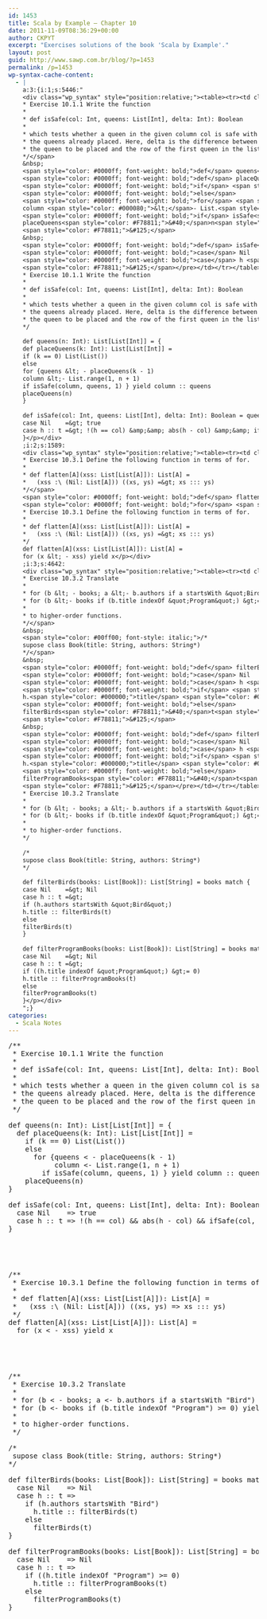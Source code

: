 ```yaml
---
id: 1453
title: Scala by Example — Chapter 10
date: 2011-11-09T08:36:29+00:00
author: CKPYT
excerpt: "Exercises solutions of the book 'Scala by Example'."
layout: post
guid: http://www.sawp.com.br/blog/?p=1453
permalink: /p=1453
wp-syntax-cache-content:
  - |
    a:3:{i:1;s:5446:"
    <div class="wp_syntax" style="position:relative;"><table><tr><td class="code"><pre class="scala" style="font-family:monospace;"><span style="color: #00ff00; font-style: italic;">/**
    * Exercise 10.1.1 Write the function
    *
    * def isSafe(col: Int, queens: List[Int], delta: Int): Boolean
    *
    * which tests whether a queen in the given column col is safe with respect to
    * the queens already placed. Here, delta is the difference between the row of
    * the queen to be placed and the row of the first queen in the list.
    */</span>
    &nbsp;
    <span style="color: #0000ff; font-weight: bold;">def</span> queens<span style="color: #F78811;">&#40;</span>n<span style="color: #000080;">:</span> Int<span style="color: #F78811;">&#41;</span><span style="color: #000080;">:</span> List<span style="color: #F78811;">&#91;</span>List<span style="color: #F78811;">&#91;</span>Int<span style="color: #F78811;">&#93;</span><span style="color: #F78811;">&#93;</span> <span style="color: #000080;">=</span> <span style="color: #F78811;">&#123;</span>
    <span style="color: #0000ff; font-weight: bold;">def</span> placeQueens<span style="color: #F78811;">&#40;</span>k<span style="color: #000080;">:</span> Int<span style="color: #F78811;">&#41;</span><span style="color: #000080;">:</span> List<span style="color: #F78811;">&#91;</span>List<span style="color: #F78811;">&#91;</span>Int<span style="color: #F78811;">&#93;</span><span style="color: #F78811;">&#93;</span> <span style="color: #000080;">=</span>
    <span style="color: #0000ff; font-weight: bold;">if</span> <span style="color: #F78811;">&#40;</span>k <span style="color: #000080;">==</span> <span style="color: #F78811;">0</span><span style="color: #F78811;">&#41;</span> List<span style="color: #F78811;">&#40;</span>List<span style="color: #F78811;">&#40;</span><span style="color: #F78811;">&#41;</span><span style="color: #F78811;">&#41;</span>
    <span style="color: #0000ff; font-weight: bold;">else</span>
    <span style="color: #0000ff; font-weight: bold;">for</span> <span style="color: #F78811;">&#123;</span>queens <span style="color: #000080;">&lt;</span> - placeQueens<span style="color: #F78811;">&#40;</span>k - <span style="color: #F78811;">1</span><span style="color: #F78811;">&#41;</span>
    column <span style="color: #000080;">&lt;</span>- List.<span style="color: #000000;">range</span><span style="color: #F78811;">&#40;</span><span style="color: #F78811;">1</span>, n + <span style="color: #F78811;">1</span><span style="color: #F78811;">&#41;</span>
    <span style="color: #0000ff; font-weight: bold;">if</span> isSafe<span style="color: #F78811;">&#40;</span>column, queens, <span style="color: #F78811;">1</span><span style="color: #F78811;">&#41;</span> <span style="color: #F78811;">&#125;</span> <span style="color: #0000ff; font-weight: bold;">yield</span> column <span style="color: #000080;">::</span> queens
    placeQueens<span style="color: #F78811;">&#40;</span>n<span style="color: #F78811;">&#41;</span>
    <span style="color: #F78811;">&#125;</span>
    &nbsp;
    <span style="color: #0000ff; font-weight: bold;">def</span> isSafe<span style="color: #F78811;">&#40;</span>col<span style="color: #000080;">:</span> Int, queens<span style="color: #000080;">:</span> List<span style="color: #F78811;">&#91;</span>Int<span style="color: #F78811;">&#93;</span>, delta<span style="color: #000080;">:</span> Int<span style="color: #F78811;">&#41;</span><span style="color: #000080;">:</span> Boolean <span style="color: #000080;">=</span> queens <span style="color: #0000ff; font-weight: bold;">match</span> <span style="color: #F78811;">&#123;</span>
    <span style="color: #0000ff; font-weight: bold;">case</span> Nil    <span style="color: #000080;">=&gt;</span> <span style="color: #0000ff; font-weight: bold;">true</span>
    <span style="color: #0000ff; font-weight: bold;">case</span> h <span style="color: #000080;">::</span> t <span style="color: #000080;">=&gt;</span> <span style="color: #000080;">!</span><span style="color: #F78811;">&#40;</span>h <span style="color: #000080;">==</span> col<span style="color: #F78811;">&#41;</span> <span style="color: #000080;">&amp;&amp;</span> abs<span style="color: #F78811;">&#40;</span>h - col<span style="color: #F78811;">&#41;</span> <span style="color: #000080;">&amp;&amp;</span> ifSafe<span style="color: #F78811;">&#40;</span>col, t, delta + <span style="color: #F78811;">1</span><span style="color: #F78811;">&#41;</span>
    <span style="color: #F78811;">&#125;</span></pre></td></tr></table><p class="theCode" style="display:none;">/**
    * Exercise 10.1.1 Write the function
    *
    * def isSafe(col: Int, queens: List[Int], delta: Int): Boolean
    *
    * which tests whether a queen in the given column col is safe with respect to
    * the queens already placed. Here, delta is the difference between the row of
    * the queen to be placed and the row of the first queen in the list.
    */
    
    def queens(n: Int): List[List[Int]] = {
    def placeQueens(k: Int): List[List[Int]] =
    if (k == 0) List(List())
    else
    for {queens &lt; - placeQueens(k - 1)
    column &lt;- List.range(1, n + 1)
    if isSafe(column, queens, 1) } yield column :: queens
    placeQueens(n)
    }
    
    def isSafe(col: Int, queens: List[Int], delta: Int): Boolean = queens match {
    case Nil    =&gt; true
    case h :: t =&gt; !(h == col) &amp;&amp; abs(h - col) &amp;&amp; ifSafe(col, t, delta + 1)
    }</p></div>
    ;i:2;s:1589:
    <div class="wp_syntax" style="position:relative;"><table><tr><td class="code"><pre class="scala" style="font-family:monospace;"><span style="color: #00ff00; font-style: italic;">/**
    * Exercise 10.3.1 Define the following function in terms of for.
    *
    * def flatten[A](xss: List[List[A]]): List[A] =
    *   (xss :\ (Nil: List[A])) ((xs, ys) =&gt; xs ::: ys)
    */</span>
    <span style="color: #0000ff; font-weight: bold;">def</span> flatten<span style="color: #F78811;">&#91;</span>A<span style="color: #F78811;">&#93;</span><span style="color: #F78811;">&#40;</span>xss<span style="color: #000080;">:</span> List<span style="color: #F78811;">&#91;</span>List<span style="color: #F78811;">&#91;</span>A<span style="color: #F78811;">&#93;</span><span style="color: #F78811;">&#93;</span><span style="color: #F78811;">&#41;</span><span style="color: #000080;">:</span> List<span style="color: #F78811;">&#91;</span>A<span style="color: #F78811;">&#93;</span> <span style="color: #000080;">=</span>
    <span style="color: #0000ff; font-weight: bold;">for</span> <span style="color: #F78811;">&#40;</span>x <span style="color: #000080;">&lt;</span> - xss<span style="color: #F78811;">&#41;</span> <span style="color: #0000ff; font-weight: bold;">yield</span> x</pre></td></tr></table><p class="theCode" style="display:none;">/**
    * Exercise 10.3.1 Define the following function in terms of for.
    *
    * def flatten[A](xss: List[List[A]]): List[A] =
    *   (xss :\ (Nil: List[A])) ((xs, ys) =&gt; xs ::: ys)
    */
    def flatten[A](xss: List[List[A]]): List[A] =
    for (x &lt; - xss) yield x</p></div>
    ;i:3;s:4642:
    <div class="wp_syntax" style="position:relative;"><table><tr><td class="code"><pre class="scala" style="font-family:monospace;"><span style="color: #00ff00; font-style: italic;">/**
    * Exercise 10.3.2 Translate
    *
    * for (b &lt; - books; a &lt;- b.authors if a startsWith &quot;Bird&quot;) yield b.title
    * for (b &lt;- books if (b.title indexOf &quot;Program&quot;) &gt;= 0) yield b.title
    *
    * to higher-order functions.
    */</span>
    &nbsp;
    <span style="color: #00ff00; font-style: italic;">/*
    supose class Book(title: String, authors: String*)
    */</span>
    &nbsp;
    <span style="color: #0000ff; font-weight: bold;">def</span> filterBirds<span style="color: #F78811;">&#40;</span>books<span style="color: #000080;">:</span> List<span style="color: #F78811;">&#91;</span>Book<span style="color: #F78811;">&#93;</span><span style="color: #F78811;">&#41;</span><span style="color: #000080;">:</span> List<span style="color: #F78811;">&#91;</span>String<span style="color: #F78811;">&#93;</span> <span style="color: #000080;">=</span> books <span style="color: #0000ff; font-weight: bold;">match</span> <span style="color: #F78811;">&#123;</span>
    <span style="color: #0000ff; font-weight: bold;">case</span> Nil    <span style="color: #000080;">=&gt;</span> Nil
    <span style="color: #0000ff; font-weight: bold;">case</span> h <span style="color: #000080;">::</span> t <span style="color: #000080;">=&gt;</span>
    <span style="color: #0000ff; font-weight: bold;">if</span> <span style="color: #F78811;">&#40;</span>h.<span style="color: #000000;">authors</span> startsWith <span style="color: #6666FF;">&quot;Bird&quot;</span><span style="color: #F78811;">&#41;</span>
    h.<span style="color: #000000;">title</span> <span style="color: #000080;">::</span> filterBirds<span style="color: #F78811;">&#40;</span>t<span style="color: #F78811;">&#41;</span>
    <span style="color: #0000ff; font-weight: bold;">else</span>
    filterBirds<span style="color: #F78811;">&#40;</span>t<span style="color: #F78811;">&#41;</span>
    <span style="color: #F78811;">&#125;</span>
    &nbsp;
    <span style="color: #0000ff; font-weight: bold;">def</span> filterProgramBooks<span style="color: #F78811;">&#40;</span>books<span style="color: #000080;">:</span> List<span style="color: #F78811;">&#91;</span>Book<span style="color: #F78811;">&#93;</span><span style="color: #F78811;">&#41;</span><span style="color: #000080;">:</span> List<span style="color: #F78811;">&#91;</span>String<span style="color: #F78811;">&#93;</span> <span style="color: #000080;">=</span> books <span style="color: #0000ff; font-weight: bold;">match</span> <span style="color: #F78811;">&#123;</span>
    <span style="color: #0000ff; font-weight: bold;">case</span> Nil    <span style="color: #000080;">=&gt;</span> Nil
    <span style="color: #0000ff; font-weight: bold;">case</span> h <span style="color: #000080;">::</span> t <span style="color: #000080;">=&gt;</span>
    <span style="color: #0000ff; font-weight: bold;">if</span> <span style="color: #F78811;">&#40;</span><span style="color: #F78811;">&#40;</span>h.<span style="color: #000000;">title</span> indexOf <span style="color: #6666FF;">&quot;Program&quot;</span><span style="color: #F78811;">&#41;</span> <span style="color: #000080;">&gt;=</span> <span style="color: #F78811;">0</span><span style="color: #F78811;">&#41;</span>
    h.<span style="color: #000000;">title</span> <span style="color: #000080;">::</span> filterProgramBooks<span style="color: #F78811;">&#40;</span>t<span style="color: #F78811;">&#41;</span>
    <span style="color: #0000ff; font-weight: bold;">else</span>
    filterProgramBooks<span style="color: #F78811;">&#40;</span>t<span style="color: #F78811;">&#41;</span>
    <span style="color: #F78811;">&#125;</span></pre></td></tr></table><p class="theCode" style="display:none;">/**
    * Exercise 10.3.2 Translate
    *
    * for (b &lt; - books; a &lt;- b.authors if a startsWith &quot;Bird&quot;) yield b.title
    * for (b &lt;- books if (b.title indexOf &quot;Program&quot;) &gt;= 0) yield b.title
    *
    * to higher-order functions.
    */
    
    /*
    supose class Book(title: String, authors: String*)
    */
    
    def filterBirds(books: List[Book]): List[String] = books match {
    case Nil    =&gt; Nil
    case h :: t =&gt;
    if (h.authors startsWith &quot;Bird&quot;)
    h.title :: filterBirds(t)
    else
    filterBirds(t)
    }
    
    def filterProgramBooks(books: List[Book]): List[String] = books match {
    case Nil    =&gt; Nil
    case h :: t =&gt;
    if ((h.title indexOf &quot;Program&quot;) &gt;= 0)
    h.title :: filterProgramBooks(t)
    else
    filterProgramBooks(t)
    }</p></div>
    ";}
categories:
  - Scala Notes
---
```

<pre lang="scala">/**
 * Exercise 10.1.1 Write the function
 *
 * def isSafe(col: Int, queens: List[Int], delta: Int): Boolean
 *
 * which tests whether a queen in the given column col is safe with respect to
 * the queens already placed. Here, delta is the difference between the row of
 * the queen to be placed and the row of the first queen in the list.
 */

def queens(n: Int): List[List[Int]] = {
  def placeQueens(k: Int): List[List[Int]] =
    if (k == 0) List(List())
    else
      for {queens &lt; - placeQueens(k - 1)
           column &lt;- List.range(1, n + 1)
        if isSafe(column, queens, 1) } yield column :: queens
    placeQueens(n)
}

def isSafe(col: Int, queens: List[Int], delta: Int): Boolean = queens match {
  case Nil    => true
  case h :: t => !(h == col) && abs(h - col) && ifSafe(col, t, delta + 1)
}</pre>

&nbsp;

&nbsp;

<pre lang="scala">/**
 * Exercise 10.3.1 Define the following function in terms of for.
 *
 * def flatten[A](xss: List[List[A]]): List[A] =
 *   (xss :\ (Nil: List[A])) ((xs, ys) => xs ::: ys)
 */
def flatten[A](xss: List[List[A]]): List[A] =
  for (x &lt; - xss) yield x</pre>

&nbsp;

&nbsp;

<pre lang="scala">/**
 * Exercise 10.3.2 Translate
 *
 * for (b &lt; - books; a &lt;- b.authors if a startsWith "Bird") yield b.title
 * for (b &lt;- books if (b.title indexOf "Program") >= 0) yield b.title
 *
 * to higher-order functions.
 */

/*
 supose class Book(title: String, authors: String*)
*/

def filterBirds(books: List[Book]): List[String] = books match {
  case Nil    => Nil
  case h :: t =>
    if (h.authors startsWith "Bird")
      h.title :: filterBirds(t)
    else
      filterBirds(t)
}

def filterProgramBooks(books: List[Book]): List[String] = books match {
  case Nil    => Nil
  case h :: t =>
    if ((h.title indexOf "Program") >= 0)
      h.title :: filterProgramBooks(t)
    else
      filterProgramBooks(t)
}</pre>

